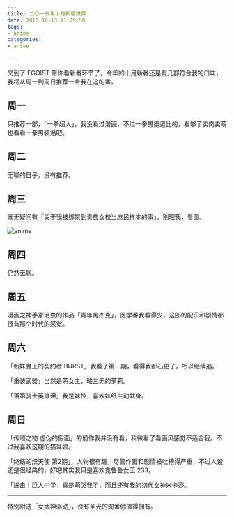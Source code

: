 ```yaml
---
title: 二〇一五年十月新番推荐
date: 2015-10-13 11:29:50
tags:
- anime
categories:
- anime

---
```


又到了 EGOIST 带你看新番环节了，今年的十月新番还是有几部符合我的口味，我将从周一到周日推荐一些我在追的番。

## <span>周一</span>

只推荐一部，「一拳超人」。我没看过漫画，不过一拳男挺逗比的，看够了卖肉卖萌也看看一拳男装逼吧。

## <span>周二</span>

无聊的日子，没有推荐。

## <span>周三</span>

毫无疑问有「关于我被绑架到贵族女校当庶民样本的事」，别理我，看图。

![anime](https://ooo.0o0.ooo/2015/10/12/561c7d0bceeb6.png)

## <span>周四</span>

仍然无聊。

## <span>周五</span>

漫画之神手冢治虫的作品「青年黑杰克」，医学番我看得少，这部的配乐和剧情都很有那个时代的感觉。

## <span>周六</span>

「新妹魔王的契约者 BURST」我看了第一期，看得我都石更了，所以继续追。

「重装武器」当然是萌女主，略三无的萝莉。

「落第骑士英雄谭」我是妹控，喜欢妹纸主动献身。

## <span>周日</span>

「传颂之物 虚伪的假面」的前作我并没有看，稍微看了看画风感觉不适合我。不过我喜欢这期的猫耳娘。

「终结的炽天使 第2期」，人物很有趣，尽管作画和剧情被吐槽得严重，不过人设还是很经典的，好吧其实我只是喜欢克鲁鲁女王 233。

「进击！巨人中学」真是萌哭我了，而且还有我的初代女神米卡莎。

---

特别附送「女武神驱动」，没有圣光的肉番你值得拥有。
